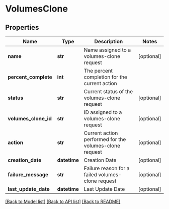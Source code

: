 # VolumesClone

## Properties
Name | Type | Description | Notes
------------ | ------------- | ------------- | -------------
**name** | **str** | Name assigned to a volumes-clone request | [optional] 
**percent_complete** | **int** | The percent completion for the current action | 
**status** | **str** | Current status of the volumes-clone request | [optional] 
**volumes_clone_id** | **str** | ID assigned to a volumes-clone request | [optional] 
**action** | **str** | Current action performed for the volumes-clone request | [optional] 
**creation_date** | **datetime** | Creation Date | [optional] 
**failure_message** | **str** | Failure reason for a failed volumes-clone request | [optional] 
**last_update_date** | **datetime** | Last Update Date | [optional] 

[[Back to Model list]](../README.md#documentation-for-models) [[Back to API list]](../README.md#documentation-for-api-endpoints) [[Back to README]](../README.md)


